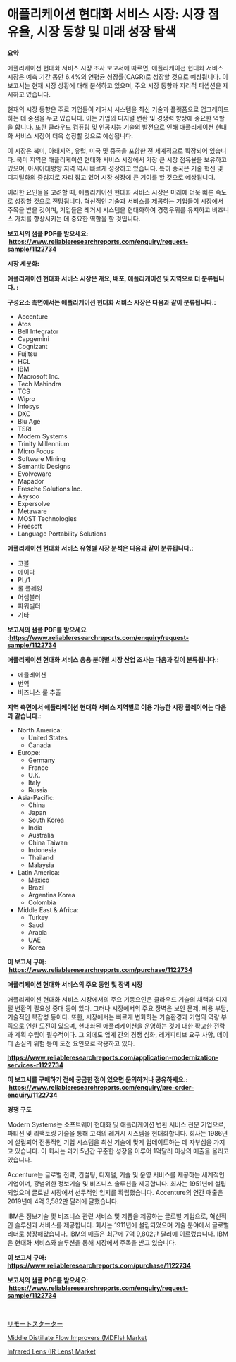 <p><h1>애플리케이션 현대화 서비스 시장: 시장 점유율, 시장 동향 및 미래 성장 탐색</h1></p><p><strong>요약</strong></p>
<p><p>애플리케이션 현대화 서비스 시장 조사 보고서에 따르면, 애플리케이션 현대화 서비스 시장은 예측 기간 동안 6.4%의 연평균 성장률(CAGR)로 성장할 것으로 예상됩니다. 이 보고서는 현재 시장 상황에 대해 분석하고 있으며, 주요 시장 동향과 지리적 퍼셉션을 제시하고 있습니다.</p><p>현재의 시장 동향은 주로 기업들이 레거시 시스템을 최신 기술과 플랫폼으로 업그레이드하는 데 중점을 두고 있습니다. 이는 기업의 디지털 변환 및 경쟁력 향상에 중요한 역할을 합니다. 또한 클라우드 컴퓨팅 및 인공지능 기술의 발전으로 인해 애플리케이션 현대화 서비스 시장이 더욱 성장할 것으로 예상됩니다.</p><p>이 시장은 북미, 아태지역, 유럽, 미국 및 중국을 포함한 전 세계적으로 확장되어 있습니다. 북미 지역은 애플리케이션 현대화 서비스 시장에서 가장 큰 시장 점유율을 보유하고 있으며, 아시아태평양 지역 역시 빠르게 성장하고 있습니다. 특히 중국은 기술 혁신 및 디지털화의 중심지로 자리 잡고 있어 시장 성장에 큰 기여를 할 것으로 예상됩니다.</p><p>이러한 요인들을 고려할 때, 애플리케이션 현대화 서비스 시장은 미래에 더욱 빠른 속도로 성장할 것으로 전망됩니다. 혁신적인 기술과 서비스를 제공하는 기업들이 시장에서 주목을 받을 것이며, 기업들은 레거시 시스템을 현대화하여 경쟁우위를 유지하고 비즈니스 가치를 향상시키는 데 중요한 역할을 할 것입니다.</p></p>
<p><strong>보고서의 샘플 PDF를 받으세요: &nbsp;<a href="https://www.reliableresearchreports.com/enquiry/request-sample/1122734">https://www.reliableresearchreports.com/enquiry/request-sample/1122734</a></strong></p>
<p><strong>시장 세분화:</strong></p>
<p><strong> 애플리케이션 현대화 서비스 시장은 개요, 배포, 애플리케이션 및 지역으로 더 분류됩니다. :</strong></p>
<p><strong>구성요소 측면에서는 애플리케이션 현대화 서비스 시장은 다음과 같이 분류됩니다.:</strong></p>
<p><ul><li>Accenture</li><li>Atos</li><li>Bell Integrator</li><li>Capgemini</li><li>Cognizant</li><li>Fujitsu</li><li>HCL</li><li>IBM</li><li>Macrosoft Inc.</li><li>Tech Mahindra</li><li>TCS</li><li>Wipro</li><li>Infosys</li><li>DXC</li><li>Blu Age</li><li>TSRI</li><li>Modern Systems</li><li>Trinity Millennium</li><li>Micro Focus</li><li>Software Mining</li><li>Semantic Designs</li><li>Evolveware</li><li>Mapador</li><li>Fresche Solutions Inc.</li><li>Asysco</li><li>Expersolve</li><li>Metaware</li><li>MOST Technologies</li><li>Freesoft</li><li>Language Portability Solutions</li></ul></p>
<p><strong> 애플리케이션 현대화 서비스 유형별 시장 분석은 다음과 같이 분류됩니다.:</strong></p>
<p><ul><li>코볼</li><li>에이다</li><li>PL/1</li><li>롤 플레잉</li><li>어셈블러</li><li>파워빌더</li><li>기타</li></ul></p>
<p><strong>보고서의 샘플 PDF를 받으세요 :<a href="https://www.reliableresearchreports.com/enquiry/request-sample/1122734">https://www.reliableresearchreports.com/enquiry/request-sample/1122734</a></strong></p>
<p><strong> 애플리케이션 현대화 서비스 응용 분야별 시장 산업 조사는 다음과 같이 분류됩니다.:</strong></p>
<p><ul><li>에뮬레이션</li><li>번역</li><li>비즈니스 룰 추출</li></ul></p>
<p><strong>지역 측면에서 애플리케이션 현대화 서비스 지역별로 이용 가능한 시장 플레이어는 다음과 같습니다.:</strong></p>
<p><ul>
    <li>
        North America:
        <ul>
            <li>United States</li>
            <li>Canada</li>
        </ul>
    </li>
    <li>
        Europe:
        <ul>
            <li>Germany</li>
            <li>France</li>
            <li>U.K.</li>
            <li>Italy</li>
            <li>Russia</li>
        </ul>
    </li>
    <li>
        Asia-Pacific:
        <ul>
            <li>China</li>
            <li>Japan</li>
            <li>South Korea</li>
            <li>India</li>
            <li>Australia</li>
            <li>China Taiwan</li>
            <li>Indonesia</li>
            <li>Thailand</li>
            <li>Malaysia</li>
        </ul>
    </li>
    <li>
        Latin America:
        <ul>
            <li>Mexico</li>
            <li>Brazil</li>
            <li>Argentina Korea</li>
            <li>Colombia</li>
        </ul>
    </li>
    <li>
        Middle East & Africa:
        <ul>
            <li>Turkey</li>
            <li>Saudi</li>
            <li>Arabia</li>
            <li>UAE</li>
            <li>Korea</li>
        </ul>
    </li>
    </ul></p>
<p><strong>이 보고서 구매: &nbsp;<a href="https://www.reliableresearchreports.com/purchase/1122734">https://www.reliableresearchreports.com/purchase/1122734</a></strong></p>
<p><strong>애플리케이션 현대화 서비스의 주요 동인 및 장벽 시장</strong></p>
<p><p>애플리케이션 현대화 서비스 시장에서의 주요 기동요인은 클라우드 기술의 채택과 디지털 변환의 필요성 증대 등이 있다. 그러나 시장에서의 주요 장벽은 보안 문제, 비용 부담, 기술적인 복잡성 등이다. 또한, 시장에서는 빠르게 변화하는 기술환경과 기업의 역량 부족으로 인한 도전이 있으며, 현대화된 애플리케이션을 운영하는 것에 대한 확고한 전략과 계획 수립이 필수적이다. 그 외에도 업계 간의 경쟁 심화, 레거피티브 요구 사항, 데이터 손실의 위험 등이 도전 요인으로 작용하고 있다.</p></p>
<p><strong><a href="https://www.reliableresearchreports.com/application-modernization-services-r1122734">https://www.reliableresearchreports.com/application-modernization-services-r1122734</a></strong></p>
<p><strong>이 보고서를 구매하기 전에 궁금한 점이 있으면 문의하거나 공유하세요.: &nbsp;<a href="https://www.reliableresearchreports.com/enquiry/pre-order-enquiry/1122734">https://www.reliableresearchreports.com/enquiry/pre-order-enquiry/1122734</a></strong></p>
<p><strong>경쟁 구도</strong></p>
<p><p>Modern Systems는 소프트웨어 현대화 및 애플리케이션 변환 서비스 전문 기업으로, 파티션 및 리팩토링 기술을 통해 고객의 레거시 시스템을 현대화합니다. 회사는 1986년에 설립되어 전통적인 기업 시스템을 최신 기술에 맞게 업데이트하는 데 자부심을 가지고 있습니다. 이 회사는 과거 5년간 꾸준한 성장을 이루어 1억달러 이상의 매출을 올리고 있습니다.</p><p>Accenture는 글로벌 전략, 컨설팅, 디지털, 기술 및 운영 서비스를 제공하는 세계적인 기업이며, 광범위한 정보기술 및 비즈니스 솔루션을 제공합니다. 회사는 1951년에 설립되었으며 글로벌 시장에서 선두적인 입지를 확립했습니다. Accenture의 연간 매출은 2019년에 4억 3,582만 달러에 달했습니다.</p><p>IBM은 정보기술 및 비즈니스 관련 서비스 및 제품을 제공하는 글로벌 기업으로, 혁신적인 솔루션과 서비스를 제공합니다. 회사는 1911년에 설립되었으며 기술 분야에서 글로벌 리더로 성장해왔습니다. IBM의 매출은 최근에 7억 9,802만 달러에 이르렀습니다. IBM은 현대화 서비스와 솔루션을 통해 시장에서 주목을 받고 있습니다.</p></p>
<p><strong>이 보고서 구매: &nbsp; <a href="https://www.reliableresearchreports.com/purchase/1122734">https://www.reliableresearchreports.com/purchase/1122734</a></strong></p>
<p><strong>보고서의 샘플 PDF를 받으세요: &nbsp;<a href="https://www.reliableresearchreports.com/enquiry/request-sample/1122734">https://www.reliableresearchreports.com/enquiry/request-sample/1122734</a></strong><strong></strong></p>
<p>&nbsp;</p>
<p><p><a href="https://github.com/xemfu2379520/Market-Research-Report-List-1/blob/main/850968526890.md">リモートスターター</a></p><p><a href="https://www.linkedin.com/pulse/middle-distillate-flow-improvers-mdfis-market-size-share-zhz9c?trackingId=h6nYOFRONhNLC4IT0JE7OQ%3D%3D">Middle Distillate Flow Improvers (MDFIs) Market</a></p><p><a href="https://www.linkedin.com/pulse/decoding-infrared-lens-ir-market-metrics-share-trends-sh8me?trackingId=LwsQg3xfnsiWxCHbAKNZDA%3D%3D">Infrared Lens (IR Lens) Market</a></p></p>